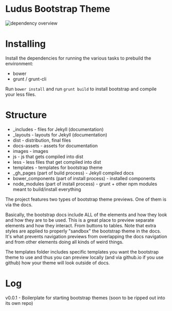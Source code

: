 Ludus Bootstrap Theme
========================

![dependency overview](https://david-dm.org/antjanus/ludus-bootstrap-theme.png)


Installing
===================

Install the dependencies for running the various tasks to prebuild the environment:

* bower
* grunt / grunt-cli

Run `bower install` and run `grunt build` to install bootstrap and compile your less files.

Structure
====================

* _includes - files for Jekyll (documentation)
* _layouts - layouts for Jekyll (documentation)
* dist - distribution, final files
* docs-assets - assets for documentation
* images - images
* js - js that gets compiled into dist
* less - less files that get compiled into dist
* templates - templates for bootstrap theme
* \_gh\_pages (part of build process) - Jekyll compiled docs
* bower_components (part of install process) - installed components
* node_modules (part of install process) - grunt + other npm modules meant to build/install everything

The project features two types of bootstrap theme previews. One of them is via the docs.

Basically, the bootstrap docs include ALL of the elements and how they look and how they are to be used. This is a great place to preview separate elements and how they interact. From buttons to tables. Note that extra styles are applied to properly "sandbox" the bootstrap theme in the docs. It's what prevents navigation previews from overlapping the docs navigation and from other elements doing all kinds of weird things.

The templates folder includes specific templates you want the bootstrap theme to use and thus you can preview locally (and via github.io if you use github) how your theme will look outside of docs.

Log
==========

v0.0.1 - Boilerplate for starting bootstrap themes (soon to be ripped out into its own repo)